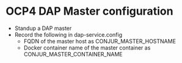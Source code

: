 # OCP4 DAP Master configuration

- Standup a DAP master
- Record the following in dap-service.config
  - FQDN of the master host as CONJUR_MASTER_HOSTNAME
  - Docker container name of the master container as CONJUR_MASTER_CONTAINER_NAME
